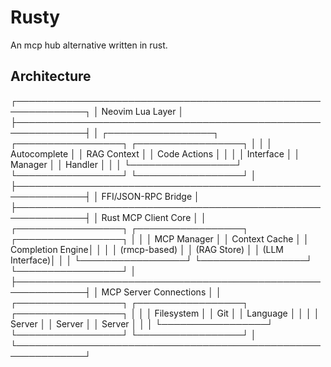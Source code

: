 # Rusty 

An mcp hub alternative written in rust. 

## Architecture

┌─────────────────────────────────────────────────────────────┐
│                    Neovim Lua Layer                        │
├─────────────────────────────────────────────────────────────┤
│ ┌─────────────────┐ ┌─────────────────┐ ┌─────────────────┐ │
│ │   Autocomplete  │ │   RAG Context   │ │   Code Actions  │ │
│ │   Interface     │ │   Manager       │ │   Handler       │ │
│ └─────────────────┘ └─────────────────┘ └─────────────────┘ │
├─────────────────────────────────────────────────────────────┤
│                    FFI/JSON-RPC Bridge                     │
├─────────────────────────────────────────────────────────────┤
│                    Rust MCP Client Core                    │
│ ┌─────────────────┐ ┌─────────────────┐ ┌─────────────────┐ │
│ │   MCP Manager   │ │  Context Cache  │ │ Completion Engine│ │
│ │   (rmcp-based)  │ │  (RAG Store)    │ │  (LLM Interface)│ │
│ └─────────────────┘ └─────────────────┘ └─────────────────┘ │
├─────────────────────────────────────────────────────────────┤
│                   MCP Server Connections                   │
│ ┌─────────────────┐ ┌─────────────────┐ ┌─────────────────┐ │
│ │  Filesystem     │ │      Git        │ │    Language     │ │
│ │    Server       │ │    Server       │ │     Server      │ │
│ └─────────────────┘ └─────────────────┘ └─────────────────┘ │
└─────────────────────────────────────────────────────────────┘
